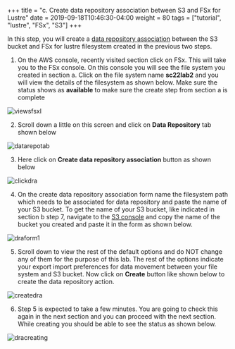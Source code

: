 +++
title = "c. Create data repository association between S3 and FSx for Lustre"
date = 2019-09-18T10:46:30-04:00
weight = 80
tags = ["tutorial", "lustre", "FSx", "S3"]
+++

In this step, you will create a [data repository association](https://docs.aws.amazon.com/fsx/latest/LustreGuide/create-dra-linked-data-repo.html) between the S3 bucket and FSx for lustre filesystem created in the previous two steps.  

1. On the AWS console, recently visited section click on FSx. This will take you to the FSx console. On this console you will see the file system you created in section a. Click on the file system name **sc22lab2** and you will view the details of the filesystem as shown below. Make sure the status shows as **available** to make sure the create step from section a is complete 

![viewsfsxl](/images/fsx-for-lustre-hsm/viewfsxl.png)

2. Scroll down a little on this screen and click on **Data Repository** tab shown below

![datarepotab](/images/fsx-for-lustre-hsm/datarepotab.png)

3. Here click on **Create data repository association** button as shown below 

![clickdra](/images/fsx-for-lustre-hsm/clickdra.png) 

4. On the create data repository association form name the filesystem path which needs to be associated for data repository and paste the name of your S3 bucket. To get the name of your S3 bucket, like indicated in section b step 7, navigate to the [S3 console](https://console.aws.amazon.com/s3/) and copy the name of the bucket you created and paste it in the form as shown below. 

![draform1](/images/fsx-for-lustre-hsm/draform1.png)

5. Scroll down to view the rest of the default options and do NOT change any of them for the purpose of this lab. The rest of the options indicate your export import preferences for data movement between your file system and S3 bucket. Now click on **Create** button like shown below to create the data repository action. 

![createdra](/images/fsx-for-lustre-hsm/createdra.png)

6. Step 5 is expected to take a few  minutes. You are going to check this again in the next section and you can proceed with the next section. While creating you should be able to see the status as shown below. 

![dracreating](/images/fsx-for-lustre-hsm/dracreating.png)

